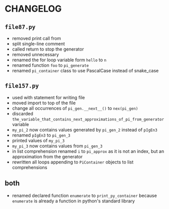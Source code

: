 # CHANGELOG

## `file87.py`

- removed print call from
- split single-line comment
- called return to stop the generator
- removed unnecessary
- renamed the for loop variable form `hello` to `n`
- renamed function `foo` to `pi_generate`
- renamed `pi_container` class to use PascalCase instead of snake_case

## `file157.py`

- used with statement for writing file
- moved import to top of the file
- change all occurrences of `pi_gen.__next__()` to `nex(pi_gen)`
- discarded `the_variable_that_contains_next_approximations_of_pi_from_generator` variable
- `my_pi_2` now contains values generated by `pi_gen_2` instead of `pIgEn3`
- renamed `pIgEn3` to `pi_gen_3`
- printed values of `my_pi_3`
- `my_pi_3` now contains values from `pi_gen_3`
- in list comprehension renamed `i` to `pi_approx` as it is not an index, but an approximation from the generator
- rewritten all loops appending to `PiContainer` objects to list comprehensions

## both

- renamed declared function `enumerate` to `print_py_container` because `enumerate` is already a function in python's standard library
